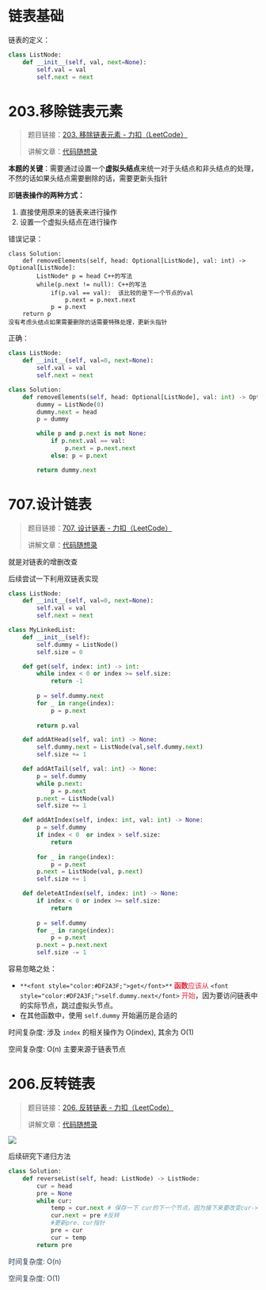 # 链表基础
链表的定义：

```python
class ListNode:
    def __init__(self, val, next=None):
        self.val = val
        self.next = next
```

# <font style="color:#1a1a1a;">203.移除链表元素</font>
> 题目链接：[203. 移除链表元素 - 力扣（LeetCode）](https://leetcode.cn/problems/remove-linked-list-elements/description/)
>
> 讲解文章：[代码随想录](https://programmercarl.com/0203.%E7%A7%BB%E9%99%A4%E9%93%BE%E8%A1%A8%E5%85%83%E7%B4%A0.html)
>

**本题的关键**：需要通过设置一个**虚拟头结点**来统一对于头结点和非头结点的处理，不然的话如果头结点需要删除的话，需要更新头指针

即**链表操作的两种方式：**

1. 直接使用原来的链表来进行操作
2. 设置一个虚拟头结点在进行操作

错误记录：

```plain
class Solution:
    def removeElements(self, head: Optional[ListNode], val: int) -> Optional[ListNode]:
        ListNode* p = head C++的写法
        while(p.next != null): C++的写法
            if(p.val == val):  该比较的是下一个节点的val
                p.next = p.next.next
            p = p.next
    return p
没有考虑头结点如果需要删除的话需要特殊处理，更新头指针
```

正确：

```python
class ListNode:
    def __init__(self, val=0, next=None):
        self.val = val
        self.next = next

class Solution:
    def removeElements(self, head: Optional[ListNode], val: int) -> Optional[ListNode]:
        dummy = ListNode(0)
        dummy.next = head
        p = dummy

        while p and p.next is not None:
            if p.next.val == val:
                p.next = p.next.next
            else: p = p.next

        return dummy.next
```

# 707.设计链表
> 题目链接：[707. 设计链表 - 力扣（LeetCode）](https://leetcode.cn/problems/design-linked-list/submissions/599708242/)
>
> 讲解文章：[代码随想录](https://programmercarl.com/0707.%E8%AE%BE%E8%AE%A1%E9%93%BE%E8%A1%A8.html#%E5%85%B6%E4%BB%96%E8%AF%AD%E8%A8%80%E7%89%88%E6%9C%AC)
>

就是对链表的增删改查

后续尝试一下利用双链表实现

```python
class ListNode:
    def __init__(self, val=0, next=None):
        self.val = val
        self.next = next

class MyLinkedList:
    def __init__(self):
        self.dummy = ListNode()
        self.size = 0

    def get(self, index: int) -> int:
        while index < 0 or index >= self.size:
            return -1
        
        p = self.dummy.next
        for _ in range(index):
            p = p.next
        
        return p.val

    def addAtHead(self, val: int) -> None:
        self.dummy.next = ListNode(val,self.dummy.next)
        self.size += 1

    def addAtTail(self, val: int) -> None:
        p = self.dummy
        while p.next:
            p = p.next
        p.next = ListNode(val)
        self.size += 1

    def addAtIndex(self, index: int, val: int) -> None:
        p = self.dummy
        if index < 0  or index > self.size:
            return 
        
        for _ in range(index):
            p = p.next
        p.next = ListNode(val, p.next)
        self.size += 1

    def deleteAtIndex(self, index: int) -> None:
        if index < 0 or index >= self.size:
            return
        
        p = self.dummy
        for _ in range(index):
            p = p.next
        p.next = p.next.next 
        self.size -= 1
```

容易忽略之处：

+ `**<font style="color:#DF2A3F;">get</font>**`**<font style="color:#DF2A3F;"> 函数</font>**<font style="color:#DF2A3F;">应该从 </font>`<font style="color:#DF2A3F;">self.dummy.next</font>`<font style="color:#DF2A3F;"> 开始</font>，因为要访问链表中的实际节点，跳过虚拟头节点。
+ 在其他函数中，使用 `self.dummy` 开始遍历是合适的

时间复杂度: 涉及 `index` 的相关操作为 O(index), 其余为 O(1)

空间复杂度: O(n) 主要来源于链表节点

# 206.反转链表
> 题目链接：[206. 反转链表 - 力扣（LeetCode）](https://leetcode.cn/problems/reverse-linked-list/)
>
> 讲解文章：[代码随想录](https://programmercarl.com/0206.%E7%BF%BB%E8%BD%AC%E9%93%BE%E8%A1%A8.html#%E7%AE%97%E6%B3%95%E5%85%AC%E5%BC%80%E8%AF%BE)
>

![](https://cdn.nlark.com/yuque/0/2025/gif/49293158/1739636778521-5f54bd71-776f-4482-a2f0-68e4fd36d5d3.gif)

后续研究下递归方法

```python
class Solution:
    def reverseList(self, head: ListNode) -> ListNode:
        cur = head   
        pre = None
        while cur:
            temp = cur.next # 保存一下 cur的下一个节点，因为接下来要改变cur->next
            cur.next = pre #反转
            #更新pre、cur指针
            pre = cur
            cur = temp
        return pre
```

<font style="color:rgb(44, 62, 80);">时间复杂度: O(n)</font>

<font style="color:rgb(44, 62, 80);">空间复杂度: O(1)</font>

